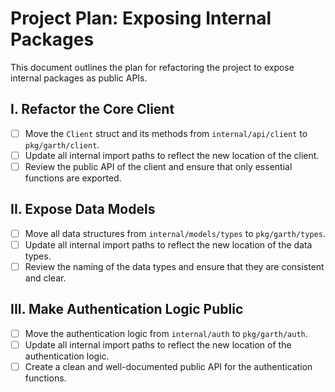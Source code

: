 # Project Plan: Exposing Internal Packages

This document outlines the plan for refactoring the project to expose internal packages as public APIs.

## I. Refactor the Core Client

- [ ] Move the `Client` struct and its methods from `internal/api/client` to `pkg/garth/client`.
- [ ] Update all internal import paths to reflect the new location of the client.
- [ ] Review the public API of the client and ensure that only essential functions are exported.

## II. Expose Data Models

- [ ] Move all data structures from `internal/models/types` to `pkg/garth/types`.
- [ ] Update all internal import paths to reflect the new location of the data types.
- [ ] Review the naming of the data types and ensure that they are consistent and clear.

## III. Make Authentication Logic Public

- [ ] Move the authentication logic from `internal/auth` to `pkg/garth/auth`.
- [ ] Update all internal import paths to reflect the new location of the authentication logic.
- [ ] Create a clean and well-documented public API for the authentication functions.